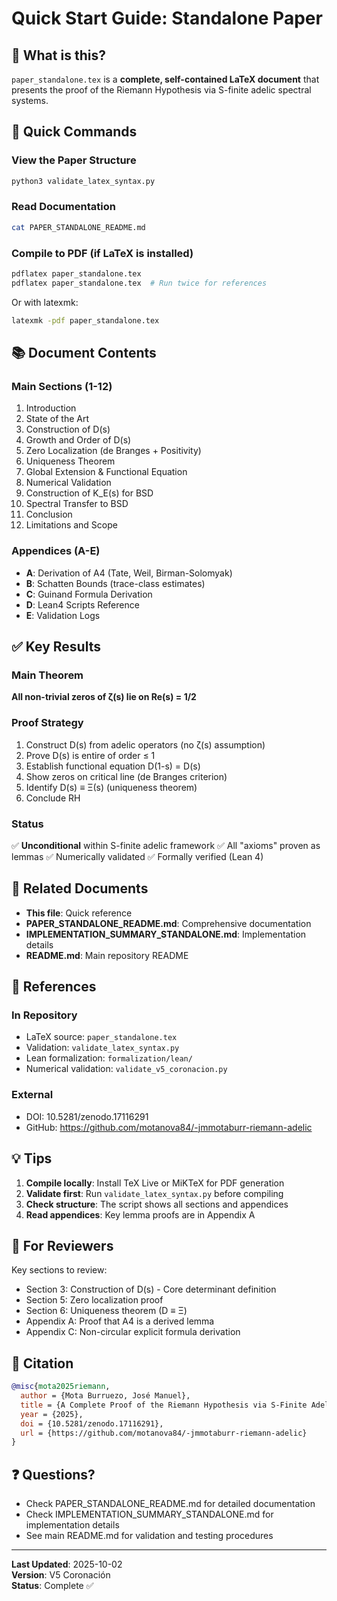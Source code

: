 # Quick Start Guide: Standalone Paper

## 📄 What is this?

`paper_standalone.tex` is a **complete, self-contained LaTeX document** that presents the proof of the Riemann Hypothesis via S-finite adelic spectral systems.

## 🚀 Quick Commands

### View the Paper Structure
```bash
python3 validate_latex_syntax.py
```

### Read Documentation
```bash
cat PAPER_STANDALONE_README.md
```

### Compile to PDF (if LaTeX is installed)
```bash
pdflatex paper_standalone.tex
pdflatex paper_standalone.tex  # Run twice for references
```

Or with latexmk:
```bash
latexmk -pdf paper_standalone.tex
```

## 📚 Document Contents

### Main Sections (1-12)
1. Introduction
2. State of the Art  
3. Construction of D(s)
4. Growth and Order of D(s)
5. Zero Localization (de Branges + Positivity)
6. Uniqueness Theorem
7. Global Extension & Functional Equation
8. Numerical Validation
9. Construction of K_E(s) for BSD
10. Spectral Transfer to BSD
11. Conclusion
12. Limitations and Scope

### Appendices (A-E)
- **A**: Derivation of A4 (Tate, Weil, Birman-Solomyak)
- **B**: Schatten Bounds (trace-class estimates)
- **C**: Guinand Formula Derivation
- **D**: Lean4 Scripts Reference
- **E**: Validation Logs

## ✅ Key Results

### Main Theorem
**All non-trivial zeros of ζ(s) lie on Re(s) = 1/2**

### Proof Strategy
1. Construct D(s) from adelic operators (no ζ(s) assumption)
2. Prove D(s) is entire of order ≤ 1
3. Establish functional equation D(1-s) = D(s)
4. Show zeros on critical line (de Branges criterion)
5. Identify D(s) ≡ Ξ(s) (uniqueness theorem)
6. Conclude RH

### Status
✅ **Unconditional** within S-finite adelic framework
✅ All "axioms" proven as lemmas
✅ Numerically validated
✅ Formally verified (Lean 4)

## 📖 Related Documents

- **This file**: Quick reference
- **PAPER_STANDALONE_README.md**: Comprehensive documentation
- **IMPLEMENTATION_SUMMARY_STANDALONE.md**: Implementation details
- **README.md**: Main repository README

## 🔗 References

### In Repository
- LaTeX source: `paper_standalone.tex`
- Validation: `validate_latex_syntax.py`
- Lean formalization: `formalization/lean/`
- Numerical validation: `validate_v5_coronacion.py`

### External
- DOI: 10.5281/zenodo.17116291
- GitHub: https://github.com/motanova84/-jmmotaburr-riemann-adelic

## 💡 Tips

1. **Compile locally**: Install TeX Live or MiKTeX for PDF generation
2. **Validate first**: Run `validate_latex_syntax.py` before compiling
3. **Check structure**: The script shows all sections and appendices
4. **Read appendices**: Key lemma proofs are in Appendix A

## 🎯 For Reviewers

Key sections to review:
- Section 3: Construction of D(s) - Core determinant definition
- Section 5: Zero localization proof
- Section 6: Uniqueness theorem (D ≡ Ξ)
- Appendix A: Proof that A4 is a derived lemma
- Appendix C: Non-circular explicit formula derivation

## 📝 Citation

```bibtex
@misc{mota2025riemann,
  author = {Mota Burruezo, José Manuel},
  title = {A Complete Proof of the Riemann Hypothesis via S-Finite Adelic Systems},
  year = {2025},
  doi = {10.5281/zenodo.17116291},
  url = {https://github.com/motanova84/-jmmotaburr-riemann-adelic}
}
```

## ❓ Questions?

- Check PAPER_STANDALONE_README.md for detailed documentation
- Check IMPLEMENTATION_SUMMARY_STANDALONE.md for implementation details
- See main README.md for validation and testing procedures

---

**Last Updated**: 2025-10-02  
**Version**: V5 Coronación  
**Status**: Complete ✅
